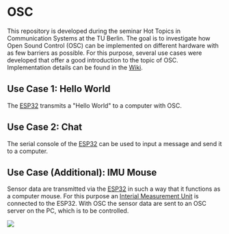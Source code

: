 # OSC
This repository is developed during the seminar Hot Topics in Communication Systems at the TU Berlin. The goal is to investigate how Open Sound Control (OSC) can be implemented on different hardware with as few barriers as possible. For this purpose, several use cases were developed that offer a good introduction to the topic of OSC. Implementation details can be found in the [Wiki](https://github.com/timschr/OSC/wiki).

## Use Case 1: Hello World
The [ESP32](https://www.espressif.com/en/products/modules/esp32) transmits a "Hello World" to a computer with OSC.

## Use Case 2: Chat
The serial console of the [ESP32](https://www.espressif.com/en/products/modules/esp32) can be used to input a message and send it to a computer.

## Use Case (Additional): IMU Mouse
Sensor data are transmitted via the [ESP32](https://www.espressif.com/en/products/modules/esp32) in such a way that it functions as a computer mouse. For this purpose an [Interial Measurement Unit](https://de.wikipedia.org/wiki/Inertiale_Messeinheit) is connected to the ESP32. With OSC the sensor data are sent to an OSC server on the PC, which is to be controlled. 

![](assets/imu_mouse.gif)
